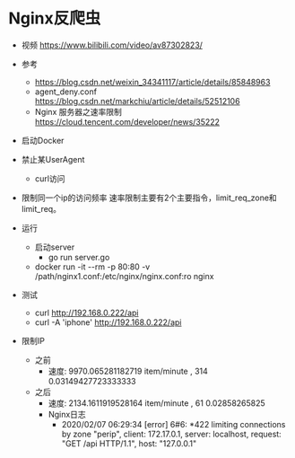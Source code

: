 # Nginx反爬虫
- 视频 https://www.bilibili.com/video/av87302823/
- 参考 
    - https://blog.csdn.net/weixin_34341117/article/details/85848963
    - agent_deny.conf https://blog.csdn.net/markchiu/article/details/52512106
    - Nginx 服务器之速率限制 https://cloud.tencent.com/developer/news/35222

- 启动Docker

- 禁止某UserAgent
    - curl访问

- 限制同一个ip的访问频率
    速率限制主要有2个主要指令，limit_req_zone和limit_req。


- 运行
    - 启动server
        - go run server.go
    - docker run -it --rm -p 80:80 -v /path/nginx1.conf:/etc/nginx/nginx.conf:ro nginx

- 测试
    - curl  http://192.168.0.222/api
    - curl -A 'iphone'  http://192.168.0.222/api

- 限制IP
    - 之前 
        - 速度: 9970.065281182719  item/minute , 314 0.03149427723333333
    - 之后
        - 速度: 2134.1611919528164  item/minute , 61 0.02858265825
        - Nginx日志
            - 2020/02/07 06:29:34 [error] 6#6: *422 limiting connections by zone "perip", client: 172.17.0.1, server: localhost, request: "GET /api HTTP/1.1", host: "127.0.0.1"